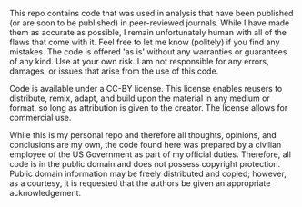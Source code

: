This repo contains code that was used in analysis that have been published (or are soon to be published) in peer-reviewed journals. While I have made them as accurate as possible, I remain unfortunately human with all of the flaws that come with it. Feel free to let me know (politely) if you find any mistakes. The code is offered 'as is' without any warranties or guarantees of any kind. Use at your own risk. I am not responsible for any errors, damages, or issues that arise from the use of this code. 

Code is available under a CC-BY license. This license enables reusers to distribute, remix, adapt, and build upon the material in any medium or format, so long as attribution is given to the creator. The license allows for commercial use. 

While this is my personal repo and therefore all thoughts, opinions, and conclusions are my own, the code found here was prepared by a civilian employee of the US Government as part of my official duties. Therefore, all code is in the public domain and does not possess copyright protection. Public domain information may be freely distributed and copied; however, as a courtesy, it is requested that the authors be given an appropriate acknowledgement.
